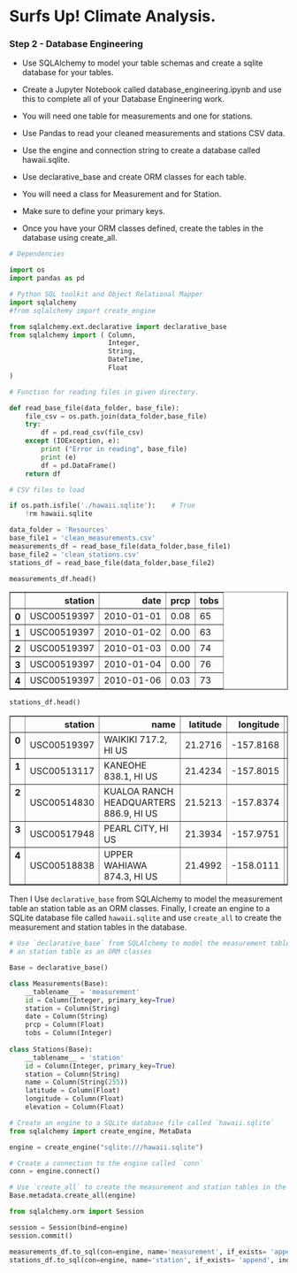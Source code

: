 
# Surfs Up! Climate Analysis.

### Step 2 - Database Engineering

* Use SQLAlchemy to model your table schemas and create a sqlite database for your tables.

* Create a Jupyter Notebook called database_engineering.ipynb and use this to complete all of your Database Engineering work.

* You will need one table for measurements and one for stations.

* Use Pandas to read your cleaned measurements and stations CSV data.

* Use the engine and connection string to create a database called hawaii.sqlite.

* Use declarative_base and create ORM classes for each table.

* You will need a class for Measurement and for Station.

* Make sure to define your primary keys.

* Once you have your ORM classes defined, create the tables in the database using create_all.



```python
# Dependencies

import os
import pandas as pd

# Python SQL toolkit and Object Relational Mapper
import sqlalchemy
#from sqlalchemy import create_engine

from sqlalchemy.ext.declarative import declarative_base
from sqlalchemy import ( Column, 
                         Integer, 
                         String, 
                         DateTime, 
                         Float
)
```


```python
# Function for reading files in given directory.

def read_base_file(data_folder, base_file):
    file_csv = os.path.join(data_folder,base_file)
    try:
        df = pd.read_csv(file_csv)
    except (IOException, e):
        print ("Error in reading", base_file)
        print (e)
        df = pd.DataFrame()
    return df
```


```python
# CSV files to load

if os.path.isfile('./hawaii.sqlite'):    # True
    !rm hawaii.sqlite

data_folder = 'Resources'
base_file1 = 'clean_measurements.csv'
measurements_df = read_base_file(data_folder,base_file1)
base_file2 = 'clean_stations.csv'
stations_df = read_base_file(data_folder,base_file2)
```


```python
measurements_df.head()
```




<div>
<style>
    .dataframe thead tr:only-child th {
        text-align: right;
    }

    .dataframe thead th {
        text-align: left;
    }

    .dataframe tbody tr th {
        vertical-align: top;
    }
</style>
<table border="1" class="dataframe">
  <thead>
    <tr style="text-align: right;">
      <th></th>
      <th>station</th>
      <th>date</th>
      <th>prcp</th>
      <th>tobs</th>
    </tr>
  </thead>
  <tbody>
    <tr>
      <th>0</th>
      <td>USC00519397</td>
      <td>2010-01-01</td>
      <td>0.08</td>
      <td>65</td>
    </tr>
    <tr>
      <th>1</th>
      <td>USC00519397</td>
      <td>2010-01-02</td>
      <td>0.00</td>
      <td>63</td>
    </tr>
    <tr>
      <th>2</th>
      <td>USC00519397</td>
      <td>2010-01-03</td>
      <td>0.00</td>
      <td>74</td>
    </tr>
    <tr>
      <th>3</th>
      <td>USC00519397</td>
      <td>2010-01-04</td>
      <td>0.00</td>
      <td>76</td>
    </tr>
    <tr>
      <th>4</th>
      <td>USC00519397</td>
      <td>2010-01-06</td>
      <td>0.03</td>
      <td>73</td>
    </tr>
  </tbody>
</table>
</div>




```python
stations_df.head()
```




<div>
<style>
    .dataframe thead tr:only-child th {
        text-align: right;
    }

    .dataframe thead th {
        text-align: left;
    }

    .dataframe tbody tr th {
        vertical-align: top;
    }
</style>
<table border="1" class="dataframe">
  <thead>
    <tr style="text-align: right;">
      <th></th>
      <th>station</th>
      <th>name</th>
      <th>latitude</th>
      <th>longitude</th>
      <th>elevation</th>
    </tr>
  </thead>
  <tbody>
    <tr>
      <th>0</th>
      <td>USC00519397</td>
      <td>WAIKIKI 717.2, HI US</td>
      <td>21.2716</td>
      <td>-157.8168</td>
      <td>3.0</td>
    </tr>
    <tr>
      <th>1</th>
      <td>USC00513117</td>
      <td>KANEOHE 838.1, HI US</td>
      <td>21.4234</td>
      <td>-157.8015</td>
      <td>14.6</td>
    </tr>
    <tr>
      <th>2</th>
      <td>USC00514830</td>
      <td>KUALOA RANCH HEADQUARTERS 886.9, HI US</td>
      <td>21.5213</td>
      <td>-157.8374</td>
      <td>7.0</td>
    </tr>
    <tr>
      <th>3</th>
      <td>USC00517948</td>
      <td>PEARL CITY, HI US</td>
      <td>21.3934</td>
      <td>-157.9751</td>
      <td>11.9</td>
    </tr>
    <tr>
      <th>4</th>
      <td>USC00518838</td>
      <td>UPPER WAHIAWA 874.3, HI US</td>
      <td>21.4992</td>
      <td>-158.0111</td>
      <td>306.6</td>
    </tr>
  </tbody>
</table>
</div>

Then I Use `declarative_base` from SQLAlchemy to model the measurement table an station table as an ORM classes. Finally, 
I create an engine to a SQLite database file called `hawaii.sqlite` and use `create_all` to create the measurement and station tables in the database.

```python
# Use `declarative_base` from SQLAlchemy to model the measurement table
# an station table as an ORM classes

Base = declarative_base()

class Measurements(Base):
    __tablename__ = 'measurement'
    id = Column(Integer, primary_key=True)
    station = Column(String)
    date = Column(String)
    prcp = Column(Float)
    tobs = Column(Integer)
    
class Stations(Base):
    __tablename__ = 'station'
    id = Column(Integer, primary_key=True)
    station = Column(String)
    name = Column(String(255))
    latitude = Column(Float)
    longitude = Column(Float)
    elevation = Column(Float)
```


```python
# Create an engine to a SQLite database file called `hawaii.sqlite`
from sqlalchemy import create_engine, MetaData

engine = create_engine("sqlite:///hawaii.sqlite")

# Create a connection to the engine called `conn`
conn = engine.connect()

# Use `create_all` to create the measurement and station tables in the database
Base.metadata.create_all(engine)

from sqlalchemy.orm import Session

session = Session(bind=engine)
session.commit()
```


```python
measurements_df.to_sql(con=engine, name='measurement', if_exists= 'append', index=False)
stations_df.to_sql(con=engine, name='station', if_exists= 'append', index=False)
```
